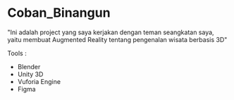 # Coban_Binangun
"Ini adalah project yang saya kerjakan dengan teman seangkatan saya, yaitu membuat Augmented Reality tentang pengenalan wisata berbasis 3D"

Tools :
- Blender
- Unity 3D
- Vuforia Engine
- Figma
